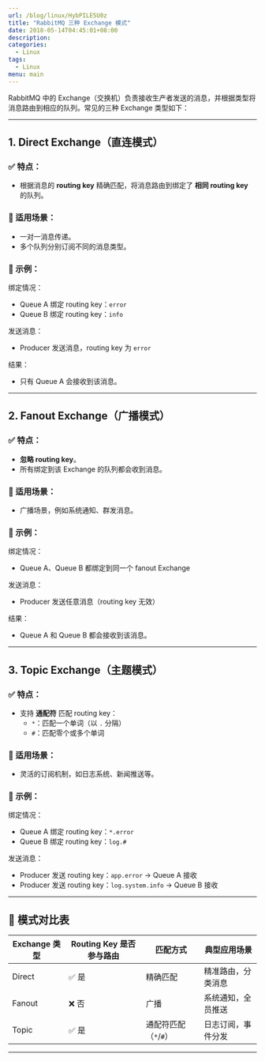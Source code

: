 ```yaml
---
url: /blog/linux/HybPILE5U0z
title: "RabbitMQ 三种 Exchange 模式"
date: 2018-05-14T04:45:01+08:00
description:
categories:
  - Linux
tags:
  - Linux
menu: main
---
```



RabbitMQ 中的 Exchange（交换机）负责接收生产者发送的消息，并根据类型将消息路由到相应的队列。常见的三种 Exchange 类型如下：

---

## 1. Direct Exchange（直连模式）

### ✅ 特点：
- 根据消息的 **routing key** 精确匹配，将消息路由到绑定了 **相同 routing key** 的队列。

### 🎯 适用场景：
- 一对一消息传递。
- 多个队列分别订阅不同的消息类型。

### 📌 示例：
绑定情况：
- Queue A 绑定 routing key：`error`
- Queue B 绑定 routing key：`info`

发送消息：
- Producer 发送消息，routing key 为 `error`

结果：
- 只有 Queue A 会接收到该消息。

---

## 2. Fanout Exchange（广播模式）

### ✅ 特点：
- **忽略 routing key**。
- 所有绑定到该 Exchange 的队列都会收到消息。

### 🎯 适用场景：
- 广播场景，例如系统通知、群发消息。

### 📌 示例：
绑定情况：
- Queue A、Queue B 都绑定到同一个 fanout Exchange

发送消息：
- Producer 发送任意消息（routing key 无效）

结果：
- Queue A 和 Queue B 都会接收到该消息。

---

## 3. Topic Exchange（主题模式）

### ✅ 特点：
- 支持 **通配符** 匹配 routing key：
  - `*`：匹配一个单词（以 `.` 分隔）
  - `#`：匹配零个或多个单词

### 🎯 适用场景：
- 灵活的订阅机制，如日志系统、新闻推送等。

### 📌 示例：
绑定情况：
- Queue A 绑定 routing key：`*.error`
- Queue B 绑定 routing key：`log.#`

发送消息：
- Producer 发送 routing key：`app.error` → Queue A 接收
- Producer 发送 routing key：`log.system.info` → Queue B 接收

---

## 🧾 模式对比表

| Exchange 类型 | Routing Key 是否参与路由 | 匹配方式           | 典型应用场景         |
|---------------|--------------------------|--------------------|----------------------|
| Direct        | ✅ 是                     | 精确匹配           | 精准路由，分类消息   |
| Fanout        | ❌ 否                     | 广播               | 系统通知，全员推送   |
| Topic         | ✅ 是                     | 通配符匹配（`*`/`#`） | 日志订阅，事件分发   |

---

